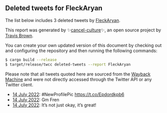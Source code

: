 ## Deleted tweets for FleckAryan

The list below includes 3 deleted tweets by
[FleckAryan](https://twitter.com/FleckAryan).



This report was generated by ✨[cancel-culture](https://github.com/travisbrown/cancel-culture)✨,
an open source project by [Travis Brown](https://twitter.com/travisbrown).

You can create your own updated version of this document by checking out and configuring the
repository and then running the following commands:

```bash
$ cargo build --release
$ target/release/twcc deleted-tweets --report FleckAryan
```

Please note that all tweets quoted here are sourced from the
[Wayback Machine](https://web.archive.org) and were not directly accessed through the Twitter API or
any Twitter client.

* [14 July 2022](https://web.archive.org/web/20220714080533/https://twitter.com/FleckAryan/status/1547492483151679489): #NewProfilePic https://t.co/Epdordkpb6 <!--1547492483151679489-->
* [14 July 2022](https://web.archive.org/web/20220714073210/https://twitter.com/FleckAryan/status/1547483989321080837): Gm Fren <!--1547483989321080837-->
* [14 July 2022](https://web.archive.org/web/20220714071032/https://twitter.com/FleckAryan/status/1547478329674047488): It’s not just okay, it’s great! <!--1547478329674047488-->
